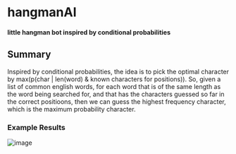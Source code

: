 # hangmanAI
#### little hangman bot inspired by conditional probabilities

## Summary 
Inspired by conditional probabilities, the idea is to pick the optimal character by max(p(char | len(word) & known characters for positions)).
So, given a list of common english words, for each word that is of the same length as the word being searched for, and that has the characters guessed so far in the correct positioons, then we can guess the highest frequency character, which is the maximum probability character.

### Example Results
![image](https://user-images.githubusercontent.com/26100016/113494093-2c0f3280-949a-11eb-8045-48f0d5419af2.png)

